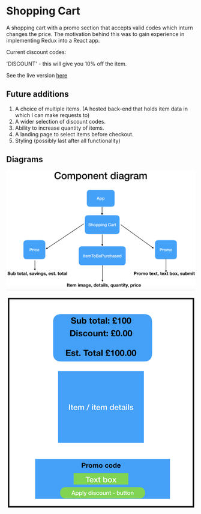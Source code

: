 # Shopping Cart

A shopping cart with a promo section that accepts valid codes which inturn changes the price. The motivation behind this was to gain experience in implementing Redux into a React app.

Current discount codes:

'DISCOUNT' - this will give you 10% off the item.

See the live version [here](https://shoppingcart-demo.netlify.app/)

## Future additions

1. A choice of multiple items. (A hosted back-end that holds item data in which I can make requests to)
2. A wider selection of discount codes.
3. Ability to increase quantity of items.
4. A landing page to select items before checkout.
5. Styling (possibly last after all functionality)

## Diagrams

![components](https://github.com/MBerry97/shopping-cart/blob/master/src/assets/Shopping%20Cart%20components.png)

![plan-overview](https://github.com/MBerry97/shopping-cart/blob/master/src/assets/Shopping%20cart%20overview.png)
